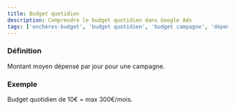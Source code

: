 ```yaml
---
title: Budget quotidien
description: Comprendre le budget quotidien dans Google Ads
tags: ['enchères-budget', 'budget quotidien', 'budget campagne', 'dépenses journalières', 'gestion budget', 'google ads']
---
```


### Définition
Montant moyen dépensé par jour pour une campagne.

### Exemple
Budget quotidien de 10€ = max 300€/mois.
